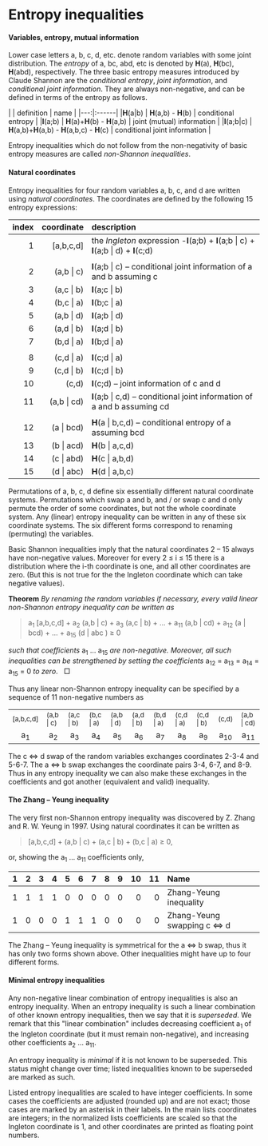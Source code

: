 Entropy inequalities
=============

#### Variables, entropy, mutual information

Lower case letters a, b, c, d, etc. denote random variables
with some joint distribution.  The *entropy* of a, bc, abd, etc is denoted
by **H**(a), **H**(bc), **H**(abd), respectively. The three basic entropy
measures introduced by Claude Shannon are the *conditional entropy*, *joint information*,
and *conditional joint information*. They are always non-negative,
and can be defined in terms of the entropy as follows.

|  | definition | name |
|---:|:------|
|**H**(a\|b) | **H**(a,b) - **H**(b) | conditional entropy |
|**I**(a;b) | **H**(a)+**H**(b) - **H**(a,b) | joint (mutual) information |
|**I**(a;b\|c) | **H**(a,b)+**H**(a,b) - **H**(a,b,c) - **H**(c) | conditional joint information |

Entropy inequalities which do not follow from the non-negativity of basic 
entropy measures are called *non-Shannon inequalities*.

#### Natural coordinates

Entropy inequalities for four random variables a, b, c, and d are written
using *natural coordinates*. The coordinates are defined by the following
15 entropy expressions:

|index| coordinate  | description |
|-------:|-----------:|:-----------|
|1| [a,b,c,d]   | the *Ingleton* expression -**I**(a;b) + **I**(a;b \| c) + **I**(a;b \| d) + **I**(c;d) |
| |            |                 |
|2| (a,b \| c)  | **I**(a;b \| c) &ndash; conditional joint information of a and b assuming c |
|3| (a,c \| b)  | **I**(a;c \| b) |
|4| (b,c \| a)  | **I**(b;c \| a) |
|5| (a,b \| d)  | **I**(a;b \| d) |
|6| (a,d \| b)  | **I**(a;d \| b) |
|7| (b,d \| a)  | **I**(b;d \| a) |
| |            |                 |
|8| (c,d \| a)  | **I**(c;d \| a) |
|9| (c,d \| b)  | **I**(c;d \| b) |
|10| (c,d)       | **I**(c;d)  &ndash; joint information of c and d |
|11| (a,b \| cd) | **I**(a;b \| c,d) &ndash; conditional joint information of a and b  assuming cd |
|  |           |                 |
|12| (a \| bcd)  | **H**(a \| b,c,d) &ndash; conditional entropy of a assuming bcd |
|13| (b \| acd)  | **H**(b \| a,c,d) |
|14| (c \| abd)  | **H**(c \| a,b,d) |
|15| (d \| abc)  | **H**(d \| a,b,c) |

Permutations of a, b, c, d define six essentially different natural
coordinate systems. Permutations which swap 
a and b, and / or swap c and d only permute the order of some coordinates,
but not the whole coordinate system.
Any (linear) entropy inequality can be written in any of these six
coordinate systems. The six different forms correspond to renaming
(permuting) the variables.

Basic Shannon inequalities imply that the natural coordinates
2 &ndash; 15 always have non-negative values. Moreover for every 
2 &le; i &le; 15 there is a distribution where the i-th coordinate is
one, and all other coordinates are zero. (But this is not true for the
the Ingleton coordinate which can take negative values).

**Theorem** *By renaming the random variables if necessary, every valid
linear non-Shannon entropy inequality can be written as*

> a<sub>1</sub> [a,b,c,d] + a<sub>2</sub> (a,b | c) + a<sub>3</sub> (a,c | b) + ... + a<sub>11</sub> (a,b | cd) + a<sub>12</sub> (a | bcd) + ... + a<sub>15</sub> (d | abc ) &ge; 0

<p><em>such that coefficients</em> a<sub>1</sub> ... a<sub>15</sub> <em>are non-negative.
Moreover, all such inequalities can be strengthened by setting the
coefficients</em>  a<sub>12</sub> = a<sub>13</sub>
= a<sub>14</sub> = a<sub>15</sub> = 0 <em>to zero</em>. &nbsp; &#x25a1; </p>

<p>Thus any linear non-Shannon entropy inequality can be specified by a sequence
of 11 non-negative numbers as</p>

<table><tr><td><sub>[a,b,c,d]</sub></td>
<td><sub>(a,b | c)</sub></td><td><sub>(a,c | b)</sub></td><td><sub>(b,c | a)</sub></td>
<td><sub>(a,b | d)</sub></td><td><sub>(a,d | b)</sub></td><td><sub>(b,d | a)</sub></td>
<td><sub>(c,d | a)</sub></td><td><sub>(c,d | b)</sub></td><td><sub>(c,d)</sub></td><td><sub>(a,b | cd)</sub></td>
<tr><td align="center"> a<sub>1</sub> </td>
<td align="center"> a<sub>2</sub> </td><td align="center"> a<sub>3</sub> </td><td align="center"> a<sub>4</sub> </td>
<td align="center"> a<sub>5</sub> </td><td align="center"> a<sub>6</sub> </td><td align="center"> a<sub>7</sub> </td>
<td align="center"> a<sub>8</sub> </td><td align="center"> a<sub>9</sub> </td><td align="center"> a<sub>10</sub> </td><td align="center"> a<sub>11</sub> </td></tr>
</table>

<p>The c &#8660; d swap of the random variables exchanges coordinates 2-3-4
and 5-6-7.  The a &#8660; b swap exchanges the coordinate pairs 3-4, 6-7,
and 8-9.  Thus in any entropy inequality we can also make these exchanges
in the coefficients and got another (equivalent and valid) inequality.</p>

#### The Zhang &ndash; Yeung inequality

The very first non-Shannon entropy inequality was discovered by Z. Zhang and
R. W. Yeung in 1997. Using natural coordinates it can be written as

> [a,b,c,d] + (a,b | c) + (a,c | b) + (b,c | a) &ge; 0,

or, showing the a<sub>1</sub> ... a<sub>11</sub> coefficients only,

|  1|  2|  3|  4|  5|  6|  7|  8|  9| 10| 11| Name |
|--:|--:|--:|--:|--:|--:|--:|--:|--:|--:|--:|:-----|
|  1|  1|  1|  1|  0|  0|  0|  0|  0|  0|  0|Zhang-Yeung inequality |
|  1|  0|  0|  0|  1|  1|  1|  0|  0|  0|  0|Zhang-Yeung swapping c &#8660; d |

The Zhang &ndash; Yeung inequality is symmetrical for the a &#8660; b
swap, thus it has only two forms shown above. Other inequalities might have
up to four different forms.

#### Minimal entropy inequalities

Any non-negative linear combination of entropy inequalities is also an
entropy inequality. When an entropy inequality is such a
linear combination of other known entropy inequalities, then we say that it
is *superseded*. 
We remark that this &quot;linear combination&quot; includes decreasing
coefficient a<sub>1</sub> of the Ingleton coordinate (but it must remain
non-negative), and increasing other coefficients a<sub>2</sub> ... 
a<sub>11</sub>.

An entropy inequality is *minimal* if it is not known to be superseded.
This status might change over time; listed inequalities known to be
superseded are marked as such.

Listed entropy inequalities are scaled to have integer coefficients. In some
cases the coefficients are adjusted (rounded up) and are not exact; those
cases are marked by an asterisk in their labels.
In the main lists coordinates are integers; in the
normalized lists coefficients are scaled so that the Ingleton coordinate
is 1, and other coordinates are printed as floating point numbers.

